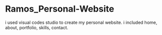 # Ramos_Personal-Website
i used visual codes studio to create my personal website. i included home, about, portfolio, skills, contact.
